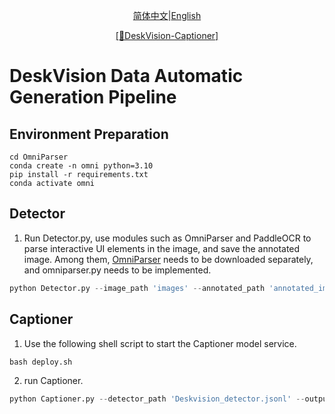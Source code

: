<p align="center">
<a href="./README.zh.md">简体中文</a>|<a href="./README.md">English</a>
</p>  

<div align="center">

[\[🤗DeskVision-Captioner\]](https://huggingface.co/DanHuang/DeskVision-Captioner/tree/main)

</div>

# DeskVision Data Automatic Generation Pipeline
## Environment Preparation
```shell
cd OmniParser
conda create -n omni python=3.10
pip install -r requirements.txt
conda activate omni
```

## Detector
1. Run Detector.py, use modules such as OmniParser and PaddleOCR to parse interactive UI elements in the image, and save the annotated image. Among them, [OmniParser](https://github.com/microsoft/OmniParser) needs to be downloaded separately, and omniparser.py needs to be implemented.
```python
python Detector.py --image_path 'images' --annotated_path 'annotated_images' --output_file 'Deskvision_detector.jsonl'
```

## Captioner
1. Use the following shell script to start the Captioner model service.
```shell
bash deploy.sh
```
2. run Captioner.
```python
python Captioner.py --detector_path 'Deskvision_detector.jsonl' --output_file 'Deskvision.jsonl'
```